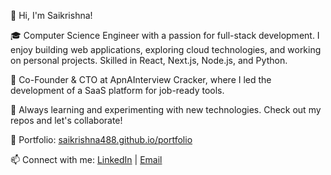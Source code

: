 👋 Hi, I'm Saikrishna!

🎓 Computer Science Engineer with a passion for full-stack development. I enjoy building web applications, exploring cloud technologies, and working on personal projects. Skilled in React, Next.js, Node.js, and Python.

🚀 Co-Founder & CTO at ApnAInterview Cracker, where I led the development of a SaaS platform for job-ready tools.

🌟 Always learning and experimenting with new technologies. Check out my repos and let's collaborate!

🔗 Portfolio: [saikrishna488.github.io/portfolio](https://saikrishna488.github.io/portfolio)

📫 Connect with me: [LinkedIn](https://www.linkedin.com/in/saikrishna488) | [Email](mailto:saikrishnapakkir@gmail.com)
